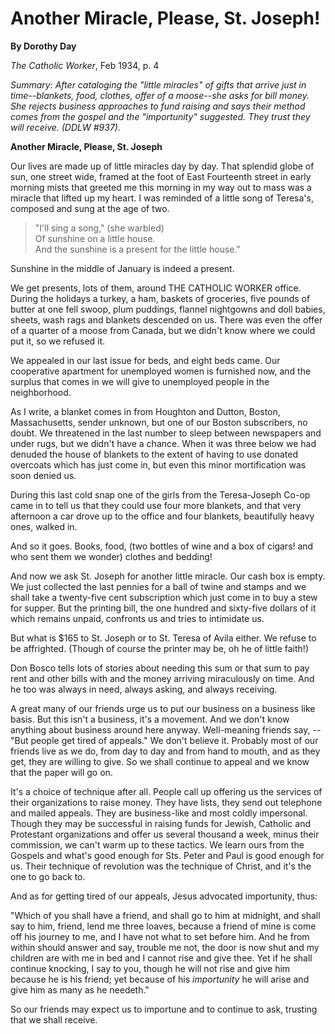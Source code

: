 Another Miracle, Please, St. Joseph!
====================================

**By Dorothy Day**

*The Catholic Worker*, Feb 1934, p. 4

*Summary: After cataloging the "little miracles" of gifts that arrive
just in time--blankets, food, clothes, offer of a moose--she asks for
bill money. She rejects business approaches to fund raising and says
their method comes from the gospel and the "importunity" suggested. They
trust they will receive. (DDLW \#937).*

**Another Miracle, Please, St. Joseph**

Our lives are made up of little miracles day by day. That splendid globe
of sun, one street wide, framed at the foot of East Fourteenth street in
early morning mists that greeted me this morning in my way out to mass
was a miracle that lifted up my heart. I was reminded of a little song
of Teresa's, composed and sung at the age of two.

> "I'll sing a song," (she warbled) \
> Of sunshine on a little house. \
> And the sunshine is a present for the little house."

Sunshine in the middle of January is indeed a present.

We get presents, lots of them, around THE CATHOLIC WORKER office. During
the holidays a turkey, a ham, baskets of groceries, five pounds of
butter at one fell swoop, plum puddings, flannel nightgowns and doll
babies, sheets, wash rags and blankets descended on us. There was even
the offer of a quarter of a moose from Canada, but we didn't know where
we could put it, so we refused it.

We appealed in our last issue for beds, and eight beds came. Our
cooperative apartment for unemployed women is furnished now, and the
surplus that comes in we will give to unemployed people in the
neighborhood.

As I write, a blanket comes in from Houghton and Dutton, Boston,
Massachusetts, sender unknown, but one of our Boston subscribers, no
doubt. We threatened in the last number to sleep between newspapers and
under rugs, but we didn't have a chance. When it was three below we had
denuded the house of blankets to the extent of having to use donated
overcoats which has just come in, but even this minor mortification was
soon denied us.

During this last cold snap one of the girls from the Teresa-Joseph Co-op
came in to tell us that they could use four more blankets, and that very
afternoon a car drove up to the office and four blankets, beautifully
heavy ones, walked in.

And so it goes. Books, food, (two bottles of wine and a box of cigars!
and who sent them we wonder) clothes and bedding!

And now we ask St. Joseph for another little miracle. Our cash box is
empty. We just collected the last pennies for a ball of twine and stamps
and we shall take a twenty-five cent subscription which just come in to
buy a stew for supper. But the printing bill, the one hundred and
sixty-five dollars of it which remains unpaid, confronts us and tries to
intimidate us.

But what is $165 to St. Joseph or to St. Teresa of Avila either. We
refuse to be affrighted. (Though of course the printer may be, oh he of
little faith!)

Don Bosco tells lots of stories about needing this sum or that sum to
pay rent and other bills with and the money arriving miraculously on
time. And he too was always in need, always asking, and always
receiving.

A great many of our friends urge us to put our business on a business
like basis. But this isn't a business, it's a movement. And we don't
know anything about business around here anyway. Well-meaning friends
say, --"But people get tired of appeals." We don't believe it. Probably
most of our friends live as we do, from day to day and from hand to
mouth, and as they get, they are willing to give. So we shall continue
to appeal and we know that the paper will go on.

It's a choice of technique after all. People call up offering us the
services of their organizations to raise money. They have lists, they
send out telephone and mailed appeals. They are business-like and most
coldly impersonal. Though they may be successful in raising funds for
Jewish, Catholic and Protestant organizations and offer us several
thousand a week, minus their commission, we can't warm up to these
tactics. We learn ours from the Gospels and what's good enough for Sts.
Peter and Paul is good enough for us. Their technique of revolution was
the technique of Christ, and it's the one to go back to.

And as for getting tired of our appeals, Jesus advocated importunity,
thus:

"Which of you shall have a friend, and shall go to him at midnight, and
shall say to him, friend, lend me three loaves, because a friend of mine
is come off his journey to me, and I have not what to set before him.
And he from within should answer and say, trouble me not, the door is
now shut and my children are with me in bed and I cannot rise and give
thee. Yet if he shall continue knocking, I say to you, though he will
not rise and give him because he is his friend; yet because of his
*importunity* he will arise and give him as many as he needeth."

So our friends may expect us to importune and to continue to ask,
trusting that we shall receive.
